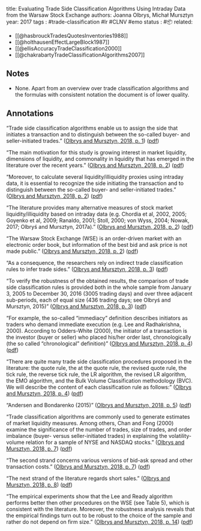 
title: Evaluating Trade Side Classification Algorithms Using Intraday Data from the Warsaw Stock Exchange
authors: Joanna Olbrys, Michał Mursztyn
year: 2017
tags : #trade-classification #lr #CLNV #emo 
status : #📦 
related:
- [[@hasbrouckTradesQuotesInventories1988]]
- [[@holthausenEffectLargeBlock1987]]
- [[@ellisAccuracyTradeClassification2000]]
- [[@chakrabartyTradeClassificationAlgorithms2007]]

## Notes
- None. Apart from an overview over trade classification algorithms and the formulas with consistent notation the document is of lower quality.

## Annotations
“Trade side classification algorithms enable us to assign the side that initiates a transaction and to distinguish between the so-called buyer- and seller-initiated trades.” ([Olbrys and Mursztyn, 2018, p. 1](zotero://select/library/items/GH7N94E4)) ([pdf](zotero://open-pdf/library/items/HI224NPR?page=1&annotation=IUVYRLUQ))

“The main motivation for this study is growing interest in market liquidity, dimensions of liquidity, and commonality in liquidity that has emerged in the literature over the recent years.” ([Olbrys and Mursztyn, 2018, p. 2](zotero://select/library/items/GH7N94E4)) ([pdf](zotero://open-pdf/library/items/HI224NPR?page=2&annotation=6JL9LWQ2))

“Moreover, to calculate several liquidity/illiquidity proxies using intraday data, it is essential to recognize the side initiating the transaction and to distinguish between the so-called buyer- and seller-initiated trades.” ([Olbrys and Mursztyn, 2018, p. 2](zotero://select/library/items/GH7N94E4)) ([pdf](zotero://open-pdf/library/items/HI224NPR?page=2&annotation=KAQJC4JI))

“The literature provides many alternative measures of stock market liquidity/illiquidity based on intraday data (e.g. Chordia et al, 2002, 2005; Goyenko et al, 2009; Ranaldo, 2001; Stoll, 2000; von Wyss, 2004; Nowak, 2017; Olbryś and Mursztyn, 2017a).” ([Olbrys and Mursztyn, 2018, p. 2](zotero://select/library/items/GH7N94E4)) ([pdf](zotero://open-pdf/library/items/HI224NPR?page=2&annotation=5KARI4KK))

“The Warsaw Stock Exchange (WSE) is an order-driven market with an electronic order book, but information of the best bid and ask price is not made public.” ([Olbrys and Mursztyn, 2018, p. 2](zotero://select/library/items/GH7N94E4)) ([pdf](zotero://open-pdf/library/items/HI224NPR?page=2&annotation=BKD9BLFU))

“As a consequence, the researchers rely on indirect trade classification rules to infer trade sides.” ([Olbrys and Mursztyn, 2018, p. 3](zotero://select/library/items/GH7N94E4)) ([pdf](zotero://open-pdf/library/items/HI224NPR?page=3&annotation=JIGM5A8M))

“To verify the robustness of the obtained results, the comparison of trade side classification rules is provided both in the whole sample from January 3, 2005 to December 30, 2016 (3005 trading days) and over three adjacent sub-periods, each of equal size (436 trading days; see Olbryś and Mursztyn, 2015)” ([Olbrys and Mursztyn, 2018, p. 3](zotero://select/library/items/GH7N94E4)) ([pdf](zotero://open-pdf/library/items/HI224NPR?page=3&annotation=8XBBDBCS))

“For example, the so-called “immediacy” definition describes initiators as traders who demand immediate execution (e.g. Lee and Radhakrishna, 2000). According to Odders-White (2000), the initiator of a transaction is the investor (buyer or seller) who placed his/her order last, chronologically (the so called “chronological” definition)” ([Olbrys and Mursztyn, 2018, p. 4](zotero://select/library/items/GH7N94E4)) ([pdf](zotero://open-pdf/library/items/HI224NPR?page=4&annotation=NE4PHNAV))

“There are quite many trade side classification procedures proposed in the literature: the quote rule, the at the quote rule, the revised quote rule, the tick rule, the reverse tick rule, the LR algorithm, the revised LR algorithm, the EMO algorithm, and the Bulk Volume Classification methodology (BVC). We will describe the content of each classification rule as follows:” ([Olbrys and Mursztyn, 2018, p. 4](zotero://select/library/items/GH7N94E4)) ([pdf](zotero://open-pdf/library/items/HI224NPR?page=4&annotation=X8HF6JW8))

“Andersen and Bondarenko (2015)” ([Olbrys and Mursztyn, 2018, p. 5](zotero://select/library/items/GH7N94E4)) ([pdf](zotero://open-pdf/library/items/HI224NPR?page=5&annotation=7VRF2YPP))

“Trade classification algorithms are commonly used to generate estimates of market liquidity measures. Among others, Chan and Fong (2000) examine the significance of the number of trades, size of trades, and order imbalance (buyer- versus seller-initiated trades) in explaining the volatility-volume relation for a sample of NYSE and NASDAQ stocks.” ([Olbrys and Mursztyn, 2018, p. 7](zotero://select/library/items/GH7N94E4)) ([pdf](zotero://open-pdf/library/items/HI224NPR?page=7&annotation=5ME3DMUB))

“The second strand concerns various versions of bid-ask spread and other transaction costs.” ([Olbrys and Mursztyn, 2018, p. 7](zotero://select/library/items/GH7N94E4)) ([pdf](zotero://open-pdf/library/items/HI224NPR?page=7&annotation=Z3X8ILB4))

“The next strand of the literature regards short sales.” ([Olbrys and Mursztyn, 2018, p. 8](zotero://select/library/items/GH7N94E4)) ([pdf](zotero://open-pdf/library/items/HI224NPR?page=8&annotation=KBTBXKL8))

“The empirical experiments show that the Lee and Ready algorithm performs better then other procedures on the WSE (see Table 5), which is consistent with the literature. Moreover, the robustness analysis reveals that the empirical findings turn out to be robust to the choice of the sample and rather do not depend on firm size.” ([Olbrys and Mursztyn, 2018, p. 14](zotero://select/library/items/GH7N94E4)) ([pdf](zotero://open-pdf/library/items/HI224NPR?page=14&annotation=AJIKSGRM))
